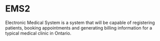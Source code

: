 # EMS2
Electronic Medical System is a system that will be capable of registering patients, booking appointments and generating billing information for a typical medical clinic in Ontario.
